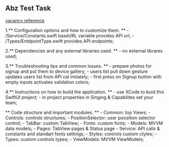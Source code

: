 ## Abz Test Task
  [vacancy reference](https://www.work.ua/jobs/6124924/)

 1.** Configuration options and how to customize them. **
    - /Service/Constants.swift baseURL variable provides API url;
    - /Types/EntdpointType.swift provides API endpoints;

2.** Dependencies and any external libraries used. **
    - no external librares used;

3.** Troubleshooting tips and common issues. **
    - prepare photos for signup and put them to device gallery;
    - users list pull down gesture updates users list from API cal imiiately;
    - first press on Signup button with empty inputs activates validation colors;

4.** Instructions on how to build the application. **
    - use XCode to buid this SwiftUI project; 
    - in project properties in Singing & Capabilites set your team;
    
** Code structure and important modules. **
    - Common: top Views;
    - Controls: controls structures;
        - PositionSelector: user poosition selector control;
        - TabBar: custom TabView;
    - Fonts: custom fonts;
    - Models: MVVM data models;
    - Pages: TabView pages & Status page
    - Service: API calls & constants and standart fonts settings;
    - Styles: controls custom ctyles;
    - Types: custom controls types;
    - ViewModels: MVVM ViewModels;
